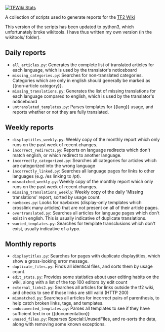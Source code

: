 [![TFWiki Stats](https://github.com/jbzdarkid/TFWiki-scripts/actions/workflows/tfwiki_stats.yml/badge.svg)](https://github.com/jbzdarkid/TFWiki-scripts/actions/workflows/tfwiki_stats.yml)

A collection of scripts used to generate reports for the [TF2 Wiki](https://wiki.teamfortress.com/wiki/Team_Fortress_Wiki:Reports)

This version of the scripts has been updated to python3, which unfortunately broke wikitools. I have thus written my own version (in the wikitools/ folder).

## Daily reports
- `all_articles.py`: Generates the complete list of translated articles for each language, which is used by the translator's noticeboard
- `missing_categories.py`: Searches for non-translated categories. Categories which are only in english should generally be marked as {{non-article category}}.
- `missing_translations.py`: Generates the list of missing translations for each language compared to english, which is used by the translator's noticeboard
- `untranslated_templates.py`: Parses templates for {{lang}} usage, and reports whether or not they are fully translated.

## Weekly reports
- `displaytitles_weekly.py`: Weekly copy of the monthly report which only runs on the past week of recent changes.
- `incorrect_redirects.py`: Reports on language redirects which don't match english, or which redirect to another language.
- `incorrectly_categorized.py`: Searches all categories for articles which are categorized into the wrong language
- `incorrectly_linked.py`: Searches all language pages for links to other languages (e.g. /es linking to /pt).
- `mismatched_weekly.py`: Weekly copy of the monthly report which only runs on the past week of recent changes.
- `missing_translations_weekly`: Weekly copy of the daily 'Missing translations' report, sorted by usage count.
- `navboxes.py`: Looks for navboxes (display-only templates which crosslink many articles) that are not present on all of their article pages.
- `overtranslated.py`: Searches all articles for language pages which don't exist in english. This is usually indicative of duplicate translations.
- `wanted_templates.py`: Searches for template transclusions which don't exist, usually indicative of a typo.

## Monthly reports
- `displaytitles.py`: Searches for pages with duplicate displaytitles, which show a gross-looking error message.
- `duplicate_files.py`: Finds all identical files, and sorts them by usage count.
- `edit_stats.py`: Provides some statistics about user editing habits on the wiki, along with a list of the top 100 editors by edit count
- `external_links2.py`: Searches all articles for links outside the tf2 wiki, and checks to see if those links are still valid (HTTP 200)
- `mismatched.py`: Searches all articles for incorrect pairs of parenthesis, to help catch broken links, tags, and templates.
- `undocumented_templates.py`: Parses all templates to see if they have sufficient text in <noinclude> or {{documentation}}
- `unused_files.py`: Reparses Special:UnusedFiles, and re-sorts the data, along with removing some known exceptions.
